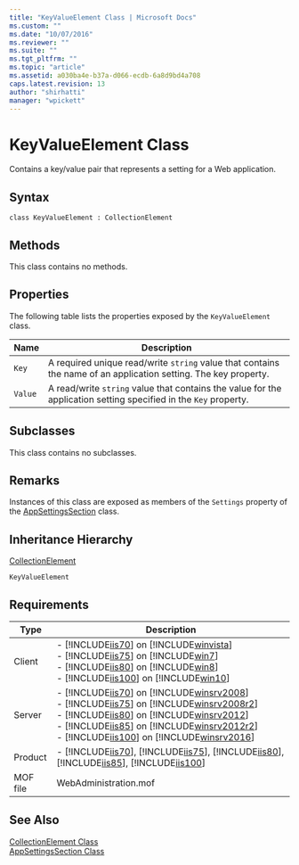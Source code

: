 ```yaml
---
title: "KeyValueElement Class | Microsoft Docs"
ms.custom: ""
ms.date: "10/07/2016"
ms.reviewer: ""
ms.suite: ""
ms.tgt_pltfrm: ""
ms.topic: "article"
ms.assetid: a030ba4e-b37a-d066-ecdb-6a8d9bd4a708
caps.latest.revision: 13
author: "shirhatti"
manager: "wpickett"
---
```

# KeyValueElement Class
Contains a key/value pair that represents a setting for a Web application.  
  
## Syntax  
  
```vbs  
class KeyValueElement : CollectionElement  
```  
  
## Methods  
 This class contains no methods.  
  
## Properties  
 The following table lists the properties exposed by the `KeyValueElement` class.  
  
|Name|Description|  
|----------|-----------------|  
|`Key`|A required unique read/write `string` value that contains the name of an application setting. The key property.|  
|`Value`|A read/write `string` value that contains the value for the application setting specified in the `Key` property.|  
  
## Subclasses  
 This class contains no subclasses.  
  
## Remarks  
 Instances of this class are exposed as members of the `Settings` property of the [AppSettingsSection](../wmi-provider/appsettingssection-class1.md) class.  
  
## Inheritance Hierarchy  
 [CollectionElement](../wmi-provider/collectionelement-class.md)  
  
 `KeyValueElement`  
  
## Requirements  
  
|Type|Description|  
|----------|-----------------|  
|Client|-   [!INCLUDE[iis70](../wmi-provider/includes/iis70-md.md)] on [!INCLUDE[winvista](../wmi-provider/includes/winvista-md.md)]<br />-   [!INCLUDE[iis75](../wmi-provider/includes/iis75-md.md)] on [!INCLUDE[win7](../wmi-provider/includes/win7-md.md)]<br />-   [!INCLUDE[iis80](../wmi-provider/includes/iis80-md.md)] on [!INCLUDE[win8](../wmi-provider/includes/win8-md.md)]<br />-   [!INCLUDE[iis100](../wmi-provider/includes/iis100-md.md)] on [!INCLUDE[win10](../wmi-provider/includes/win10-md.md)]|  
|Server|-   [!INCLUDE[iis70](../wmi-provider/includes/iis70-md.md)] on [!INCLUDE[winsrv2008](../wmi-provider/includes/winsrv2008-md.md)]<br />-   [!INCLUDE[iis75](../wmi-provider/includes/iis75-md.md)] on [!INCLUDE[winsrv2008r2](../wmi-provider/includes/winsrv2008r2-md.md)]<br />-   [!INCLUDE[iis80](../wmi-provider/includes/iis80-md.md)] on [!INCLUDE[winsrv2012](../wmi-provider/includes/winsrv2012-md.md)]<br />-   [!INCLUDE[iis85](../wmi-provider/includes/iis85-md.md)] on [!INCLUDE[winsrv2012r2](../wmi-provider/includes/winsrv2012r2-md.md)]<br />-   [!INCLUDE[iis100](../wmi-provider/includes/iis100-md.md)] on [!INCLUDE[winsrv2016](../wmi-provider/includes/winsrv2016-md.md)]|  
|Product|-   [!INCLUDE[iis70](../wmi-provider/includes/iis70-md.md)], [!INCLUDE[iis75](../wmi-provider/includes/iis75-md.md)], [!INCLUDE[iis80](../wmi-provider/includes/iis80-md.md)], [!INCLUDE[iis85](../wmi-provider/includes/iis85-md.md)], [!INCLUDE[iis100](../wmi-provider/includes/iis100-md.md)]|  
|MOF file|WebAdministration.mof|  
  
## See Also  
 [CollectionElement Class](../wmi-provider/collectionelement-class.md)   
 [AppSettingsSection Class](../wmi-provider/appsettingssection-class1.md)